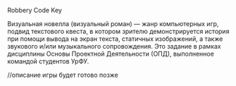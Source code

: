 Robbery Code Key

Визуальная новелла (визуальный роман) — жанр компьютерных игр, подвид текстового квеста, в котором зрителю демонстрируется история при помощи вывода на экран текста, статичных изображений, а также звукового и/или музыкального сопровождения.
Это задание в рамках дисциплины Основы Проектной Деятельности (ОПД), выполненное командой студентов УрФУ.

//описание игры будет готово позже

